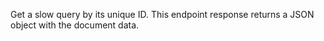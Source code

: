 Get a slow query by its unique ID. This endpoint response returns a JSON object with the document data.